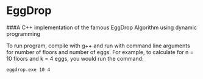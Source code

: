 # EggDrop

###A C++ implementation of the famous EggDrop Algorithm using dynamic programming

To run program, compile with g++ and run with command line arguments for number of floors and number of eggs.
For example, to calculate for n = 10 floors and k = 4 eggs, you would run the command:

    eggdrop.exe 10 4

